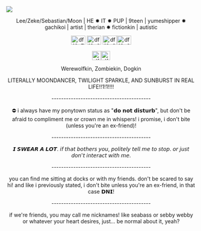 <img src="https://i.postimg.cc/zG67XXCy/13074697-c65a5.gif" />
<p align="center"> Lee/Zeke/Sebastian/Moon | HE ✸ IT ✸ PUP | 9teen | yumeshipper ✸ gachikoi | artist | therian ✸ fictionkin | autistic </p>
<p align="center"> <img width="38" height="24" alt="df12p7p-6cff94f0-b002-4de1-b987-b746a666ffc9" src="https://github.com/user-attachments/assets/0b8de917-6db3-4b4c-9f8a-dd1c5ab6e6f8" />
<img width="38" height="24" alt="df12p6n-9bc6f9b8-40b7-4d1c-9a95-cdf6d4822b98" src="https://github.com/user-attachments/assets/6f9e11b4-06c0-4a69-abde-7c289e987722" />
<img width="38" height="24" alt="df12p8l-aa9eda40-b4c6-4e70-90cd-92b181a2dfa1" src="https://github.com/user-attachments/assets/cf470588-ed23-49da-ad3c-5ad11c15fdbb" /><img width="38" height="24" alt="df12p61-da2ffa18-e55e-4772-82b4-d51d56e218c6" src="https://github.com/user-attachments/assets/f14a46ad-d963-4c78-a007-87e2648afda2" /> </p>
<p align="center"> <img width="24" height="24" alt="dfvoj2t-00a37a51-9f77-4363-b675-3dc2d96c7116" src="https://github.com/user-attachments/assets/217f521c-0991-4827-bdd6-19c538cbd477" /><img width="24" height="24" alt="dfvoj2g-cfd11de1-c790-4121-85a4-3da2c3de1498" src="https://github.com/user-attachments/assets/ec0450cf-388a-468f-9ba1-064fdd26d65f" /> </p>
<p align="center"> Werewolfkin, Zombiekin, Dogkin </p>

<p align="center"> LITERALLY MOONDANCER, TWILIGHT SPARKLE, AND SUNBURST IN REAL LIFE!!1!1!!!! </p>


<p align="center">----------------------------------------- </p>
<p align="center"> ⛔️ i always have my ponytown status as "𝗱𝗼 𝗻𝗼𝘁 𝗱𝗶𝘀𝘁𝘂𝗿𝗯", but don't be afraid to compliment me or crown me in whispers! i promise, i don't bite (unless you're an ex-friend)! </p> <p align="center">----------------------------------------- </p> 
<p align="center"> 𝙄 𝙎𝙒𝙀𝘼𝙍 𝘼 𝙇𝙊𝙏. 𝘪𝘧 𝘵𝘩𝘢𝘵 𝘣𝘰𝘵𝘩𝘦𝘳𝘴 𝘺𝘰𝘶, 𝘱𝘰𝘭𝘪𝘵𝘦𝘭𝘺 𝘵𝘦𝘭𝘭 𝘮𝘦 𝘵𝘰 𝘴𝘵𝘰𝘱. 𝘰𝘳 𝘫𝘶𝘴𝘵 𝘥𝘰𝘯'𝘵 𝘪𝘯𝘵𝘦𝘳𝘢𝘤𝘵 𝘸𝘪𝘵𝘩 𝘮𝘦. </p>

<p align="center">----------------------------------------- </p>
<p align="center"> you can find me sitting at docks or with my friends. don't be scared to say hi! and like i previously stated, i don't bite unless you're an ex-friend, in that case 𝗗𝗡𝗜! </p>
<p align="center">----------------------------------------- </p>
<p align="center"> if we're friends, you may call me nicknames! like seabass or sebby webby or whatever your heart desires, just... be normal about it, yeah? </p>
